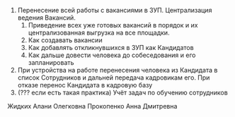 1. Перенесение всей работы с вакансиями в ЗУП. Централизация ведения Вакансий.
	1. Приведение всех уже готовых вакансий в порядок и их централизованная выгрузка на все площадки.
	2. Как создавать вакансии
	3. Как добавлять откликнувшихся в ЗУП как Кандидатов
	4. Как дальше довести человека до собеседования и его запланировать
3. При устройства на работе перенесения человека из Кандидата в список Сотрудников и дальней передача кадровикам его. При отказе перенос Кандидата в кадровую базу
4. (??? если есть такая практика) Учёт задач по обучению сотрудников 

 Жидких Алани Олегковна
 Прокопенко Анна Дмитревна